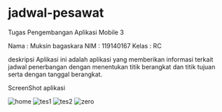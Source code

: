 # jadwal-pesawat

Tugas Pengembangan Aplikasi Mobile 3

Nama : Muksin bagaskara
NIM : 119140167
Kelas : RC

deskripsi
Aplikasi ini adalah aplikasi yang memberikan informasi terkait jadwal penerbangan dengan menentukan titik berangkat dan titik tujuan serta dengan tanggal berangkat.

ScreenShot aplikasi


![home](https://user-images.githubusercontent.com/75032646/158220210-9c4fa687-c2fa-43e5-86dd-45a613167ff7.jpeg)
![tes1](https://user-images.githubusercontent.com/75032646/158220225-f62b7fbc-c9e3-462b-ab68-d7c1cccca9b5.jpeg)
![tes2](https://user-images.githubusercontent.com/75032646/158220227-8498ecf0-83f4-4043-9ecf-e6c24bf8f944.jpeg)
![zero](https://user-images.githubusercontent.com/75032646/158220230-42c12619-8514-4574-9adc-92d8b4373128.jpeg)
